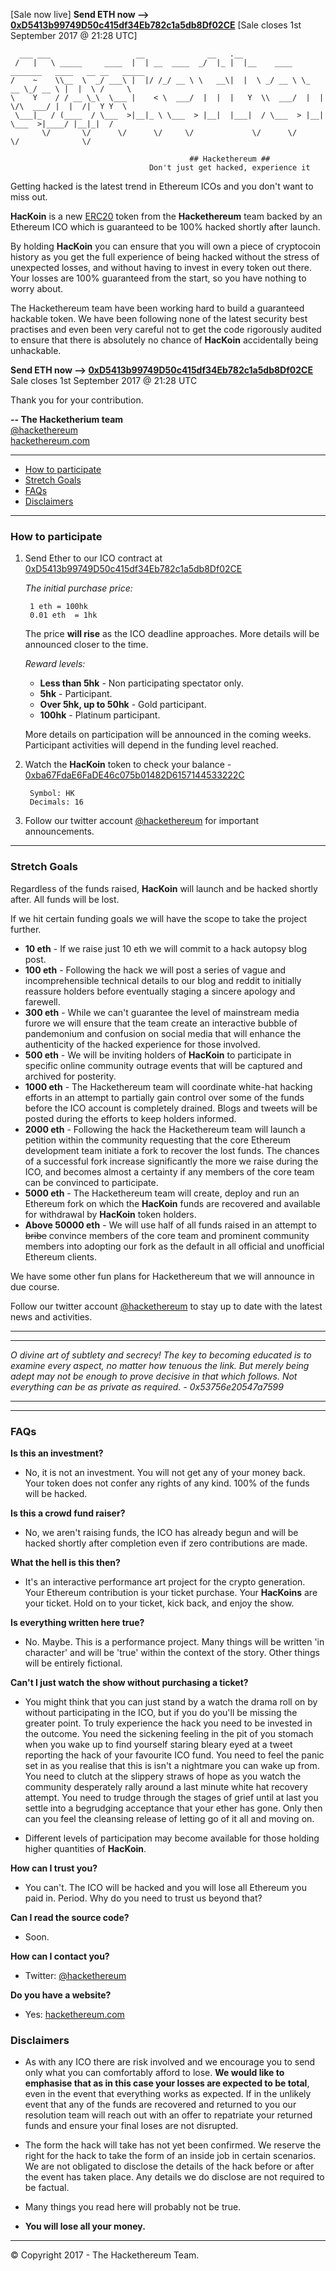 [Sale now live] **Send ETH now --> [0xD5413b99749D50c415df34Eb782c1a5db8Df02CE](https://etherscan.io/address/0xD5413b99749D50c415df34Eb782c1a5db8Df02CE)** [Sale closes 1st September 2017 @ 21:28 UTC]

      ___ ___                   __              __   .__                                             
     /   |   \ _____     ____  |  | __  ____  _/  |_ |  |__    ____  _______   ____   __ __   _____  
    /    ~    \\__  \  _/ ___\ |  |/ /_/ __ \ \   __\|  |  \ _/ __ \ \_  __ \_/ __ \ |  |  \ /     \ 
    \    Y    / / __ \_\  \___ |    < \  ___/  |  |  |   Y  \\  ___/  |  | \/\  ___/ |  |  /|  Y Y  \
     \___|_  / (____  / \___  >|__|_ \ \___  > |__|  |___|  / \___  > |__|    \___  >|____/ |__|_|  /
           \/       \/      \/      \/     \/             \/      \/              \/              \/ 

                                            ## Hackethereum ##       
                                   Don't just get hacked, experience it

Getting hacked is the latest trend in Ethereum ICOs and you don't want to miss out.

**HacKoin** is a new [ERC20](https://theethereum.wiki/w/index.php/ERC20_Token_Standard) token from the **Hackethereum** team backed by an Ethereum ICO which is guaranteed to be 100% hacked shortly after launch.

By holding **HacKoin** you can ensure that you will own a piece of cryptocoin history as you get the full experience of being hacked without the stress of unexpected losses, and without having to invest in every token out there. Your losses are 100% guaranteed from the start, so you have nothing to worry about.

The Hackethereum team have been working hard to build a guaranteed hackable token. We have been following none of the latest security best practises and even been very careful not to get the code rigorously audited to ensure that there is absolutely no chance of **HacKoin** accidentally being unhackable.

**Send ETH now --> [0xD5413b99749D50c415df34Eb782c1a5db8Df02CE](https://etherscan.io/address/0xD5413b99749D50c415df34Eb782c1a5db8Df02CE)**  
Sale closes 1st September 2017 @ 21:28 UTC

Thank you for your contribution.

**-- The Hacketherium team**  
[@hackethereum](https://twitter.com/hackethereum)  
[hackethereum.com](http://hackethereum.com)

----------

- [How to participate](#how-to-participate)
- [Stretch Goals](#stretch-goals)
- [FAQs](#faqs)
- [Disclaimers](#disclaimers)

----------

### How to participate ###

1. Send Ether to our ICO contract at [0xD5413b99749D50c415df34Eb782c1a5db8Df02CE](https://etherscan.io/address/0xD5413b99749D50c415df34Eb782c1a5db8Df02CE)

    *The initial purchase price:*

        1 eth = 100hk
        0.01 eth  = 1hk

    The price **will rise** as the ICO deadline approaches. More details will be announced closer to the time.

    *Reward levels:*

    - **Less than 5hk** - Non participating spectator only.
    - **5hk** - Participant.
    - **Over 5hk, up to 50hk** - Gold participant.
    - **100hk** - Platinum participant.
    
    More details on participation will be announced in the coming weeks. Participant activities will depend in the funding level reached.

2. Watch the **HacKoin** token to check your balance - [0xba67FdaE6FaDE46c075b01482D6157144533222C](https://etherscan.io/address/0xba67FdaE6FaDE46c075b01482D6157144533222C)

        Symbol: HK
        Decimals: 16

3. Follow our twitter account [@hackethereum](https://twitter.com/hackethereum) for important announcements.

----------


### Stretch Goals ###

Regardless of the funds raised, **HacKoin** will launch and be hacked shortly after. All funds will be lost.

If we hit certain funding goals we will have the scope to take the project further.

- **10 eth** - If we raise just 10 eth we will commit to a hack autopsy blog post.
- **100 eth** - Following the hack we will post a series of vague and incomprehensible technical details to our blog and reddit to initially reassure holders before eventually staging a sincere apology and farewell.
- **300 eth** - While we can't guarantee the level of mainstream media furore we will ensure that the team create an interactive bubble of pandemonium and confusion on social media that will enhance the authenticity of the hacked experience for those involved.
- **500 eth** - We will be inviting holders of **HacKoin** to participate in specific online community outrage events that will be captured and archived for posterity.
- **1000 eth** - The Hackethereum team will coordinate white-hat hacking efforts in an attempt to partially gain control over some of the funds before the ICO account is completely drained. Blogs and tweets will be posted during the efforts to keep holders informed.
- **2000 eth** - Following the hack the Hackethereum team will launch a petition within the community requesting that the core Ethereum development team initiate a fork to recover the lost funds. The chances of a successful fork increase significantly the more we raise during the ICO, and becomes almost a certainty if any members of the core team can be convinced to participate.
- **5000 eth** - The Hackethereum team will create, deploy and run an Ethereum fork on which the **HacKoin** funds are recovered and available for withdrawal by **HacKoin** token holders.
- **Above 50000 eth** - We will use half of all funds raised in an attempt to <strike>bribe</strike> convince members of the core team and prominent community members into adopting our fork as the default in all official and unofficial Ethereum clients.

We have some other fun plans for Hackethereum that we will announce in due course. 

Follow our twitter account [@hackethereum](https://twitter.com/hackethereum) to stay up to date with the latest news and activities.

----------

----------

*O divine art of subtlety and secrecy! The key to becoming educated is to examine every aspect, no matter how tenuous the link. But merely being adept may not be enough to prove decisive in that which follows. Not everything can be as private as required. - 0x53756e20547a7599*


----------

----------

### FAQs ###

**Is this an investment?**

 - No, it is not an investment. You will not get any of your money back. Your token does not confer any rights of any kind. 100% of the funds will be hacked.

**Is this a crowd fund raiser?**

 - No, we aren't raising funds, the ICO has already begun and will be hacked shortly after completion even if zero contributions are made. 

**What the hell is this then?**

 - It's an interactive performance art project for the crypto generation. Your Ethereum contribution is your ticket purchase. Your **HacKoins** are your ticket. Hold on to your ticket, kick back, and enjoy the show.

**Is everything written here true?**

 - No. Maybe. This is a performance project. Many things will be written 'in character' and will be 'true' within the context of the story. Other things will be entirely fictional.

**Can't I just watch the show without purchasing a ticket?**

 - You might think that you can just stand by a watch the drama roll on by without participating in the ICO, but if you do you'll be missing the greater point. To truly experience the hack you need to be invested in the outcome. You need the sickening feeling in the pit of you stomach when you wake up to find yourself staring bleary eyed at a tweet reporting the hack of your favourite ICO fund. You need to feel the panic set in as you realise that this is isn't a nightmare you can wake up from. You need to clutch at the slippery straws of hope as you watch the community desperately rally around a last minute white hat recovery attempt. You need to trudge through the stages of grief until at last you settle into a begrudging  acceptance that your ether has gone. Only then can you feel the cleansing release of letting go of it all and moving on.
 
 - Different levels of participation may become available for those holding higher quantities of **HacKoin**. 

**How can I trust you?**

- You can't. The ICO will be hacked and you will lose all Ethereum you paid in. Period. Why do you need to trust us beyond that?

**Can I read the source code?**

- Soon.

**How can I contact you?**

- Twitter: [@hackethereum](https://twitter.com/hackethereum)

**Do you have a website?**

- Yes: [hackethereum.com](http://hackethereum.com)

### Disclaimers ###
- As with any ICO there are risk involved and we encourage you to send only what you can comfortably afford to lose. **We would like to emphasise that as in this case your losses are expected to be total**, even in the event that everything works as expected. If in the unlikely event that any of the funds are recovered and returned to you our resolution team will reach out with an offer to repatriate your returned funds and ensure your final loses are not disrupted.

- The form the hack will take has not yet been confirmed. We reserve the right for the hack to take the form of an inside job in certain scenarios. We are not obligated to disclose the details of the hack before or after the event has taken place. Any details we do disclose are not required to be factual.

- Many things you read here will probably not be true.

- **You will lose all your money.**

----------

© Copyright 2017 - The Hackethereum Team.